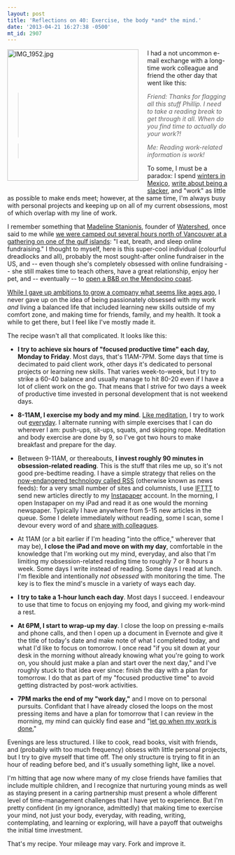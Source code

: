 ```yaml
---
layout: post
title: 'Reflections on 40: Exercise, the body *and* the mind.'
date: '2013-04-21 16:27:38 -0500'
mt_id: 2907
---
```

<a href="http://www.phillipadsmith.com/files/IMG_1952.jpg"><img alt="IMG_1952.jpg" src="http://www.phillipadsmith.com/assets_c/2013/04/IMG_1952-thumb-300x300-1621.jpg" width="300" height="300" class="mt-image-left" style="float: left; margin: 0 20px 20px 0;" /></a>

I had a not uncommon e-mail exchange with a long-time work colleague and friend the other day that went like this:

> _Friend: Thanks for flagging all this stuff Phillip.  I need to take a reading break to get through it all.  When do you find time to actually do your work?!_

> _Me: Reading work-related information *is* work!_

To some, I must be a paradox: I spend [winters in Mexico](http://www.phillipadsmith.com/tag/mexico), [write about being a slacker](http://www.phillipadsmith.com/tag/slacktivism), and "work" as little as possible to make ends meet; however, at the same time, I'm always busy with personal projects and keeping up on all of my current obsessions, most of which overlap with my line of work.

I remember something that [Madeline Stanionis](http://www.watershedcompany.com/index.php/about/employees), founder of [Watershed](http://www.watershedcompany.com/), once said to me while [we were camped out several hours north of Vancouver at a gathering on one of the gulf islands](http://webofchange.com/): "I eat, breath, and sleep online fundraising." I thought to myself, here is this super-cool individual (colourful dreadlocks and all), probably the most sought-after online fundraiser in the US, and -- even though she's completely obsessed with online fundraising -- she still makes time to teach others, have a great relationship, enjoy her pet, and -- eventually -- to [open a B&B on the Mendocino coast](http://www.theandiron.com/).

[While I gave up ambitions to grow a company what seems like ages ago](http://www.phillipadsmith.com/2011/02/personal-un-branding.html), I never gave up on the idea of being passionately obsessed with my work _and_ living a balanced life that included learning new skills outside of my comfort zone, and making time for friends, family, and my health. It took a while to get there, but I feel like I've mostly made it.

The recipe wasn't all that complicated. It looks like this: 

* **I try to achieve six hours of "focused productive time" each day, Monday to Friday**. Most days, that's 11AM-7PM. Some days that time is decimated to paid client work, other days it's dedicated to personal projects or learning new skills. That varies week-to-week, but I try to strike a 60-40 balance and usually manage to hit 80-20 even if I have a lot of client work on the go. That means that I strive for two days a week of productive time invested in personal development that is not weekend days.

* **8-11AM, I exercise my body and my mind**. [Like meditation](http://www.phillipadsmith.com/2013/04/reflections-on-40-meditate-destroy-everyday.html), I try to work out [everyday](http://www.phillipadsmith.com/2013/04/reflections-on-40-meditate-destroy-everyday.html). I alternate running with simple exercises that I can do wherever I am: push-ups, sit-ups, squats, and skipping rope. Meditation and body exercise are done by 9, so I've got two hours to make breakfast and prepare for the day. 

* Between 9-11AM, or thereabouts, **I invest roughly 90 minutes in obsession-related reading**. This is the stuff that riles me up, so it's not good pre-bedtime reading. I have a simple strategy that relies on the [now-endangered technology called RSS](http://www.pcmag.com/article2/0,2817,2416704,00.asp) (otherwise known as news feeds): for a very small number of sites and columnists, I use [IFTTT](https://ifttt.com/) to send new articles directly to my [Instapaper](http://www.instapaper.com/) account. In the morning, I open Instapaper on my iPad and read it as one would the morning newspaper. Typically I have anywhere from 5-15 new articles in the queue. Some I delete immediately without reading, some I scan, some I devour every word of and [share with colleagues](https://twitter.com/search?q=Reading%3A%20OR%20Interesting%3A%20OR%20Enjoying%3A%20AND%20%20from%3Aphillipadsmith).

* At 11AM (or a bit earlier if I'm heading "into the office," wherever that may be), **I close the iPad and move on with my day**, comfortable in the knowledge that I'm working out my mind, everyday, and also that I'm limiting my obsession-related reading time to roughly 7 or 8 hours a week. Some days I write instead of reading. Some days I read at lunch. I'm flexible and intentionally _not obsessed_ with monitoring the time. The key is to flex the mind's muscle in a variety of ways each day.

* **I try to take a 1-hour lunch each day**. Most days I succeed. I endeavour to use that time to focus on enjoying my food, and giving my work-mind a rest.

* **At 6PM, I start to wrap-up my day**. I close the loop on pressing e-mails and phone calls, and then I open up a document in Evernote and give it the title of today's date and make note of what I completed today, and what I'd like to focus on tomorrow. I once read "if you sit down at your desk in the morning without already knowing what you're going to work on, you should just make a plan and start over the next day," and I've roughly stuck to that idea ever since: finish the day with a plan for tomorrow. I do that as part of my "focused productive time" to avoid getting distracted by post-work activities.

* **7PM marks the end of my "work day,"** and I move on to personal pursuits. Confidant that I have already closed the loops on the most pressing items and have a plan for tomorrow that I can review in the morning, my mind can quickly find ease and "[let go when my work is done.](http://www.phillipadsmith.com/2013/04/reflections-on-40-meditate-destroy-everyday.html)" 

Evenings are less structured. I like to cook, read books, visit with friends, and (probably with too much frequency) obsess with little personal projects, but I try to give myself that time off. The only structure is trying to fit in an hour of reading before bed, and it's usually something light, like a novel.

I'm hitting that age now where many of my close friends have families that include multiple children, and I recognize that nurturing young minds as well as staying present in a caring partnership must present a whole different level of time-management challenges that I have yet to experience. But I'm pretty confident (in my ignorance, admittedly) that making time to exercise your mind, not just your body, everyday, with reading, writing, contemplating, and learning or exploring, will have a payoff that outweighs the initial time investment. 

That's my recipe. Your mileage may vary. Fork and improve it.

